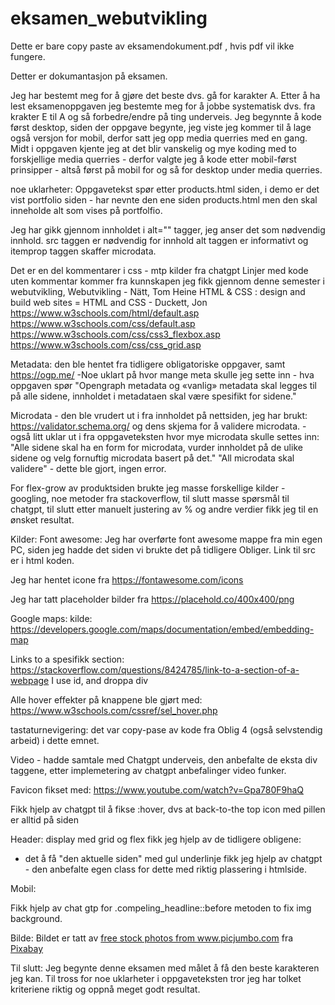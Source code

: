 # eksamen_webutvikling
Dette er bare copy paste av eksamendokument.pdf , hvis pdf vil ikke fungere.

Detter er dokumantasjon på eksamen.

Jeg har bestemt meg for å gjøre det beste dvs. gå for karakter A. 
Etter å ha lest eksamenoppgaven jeg bestemte meg for å jobbe systematisk dvs. fra krakter E til A og så forbedre/endre på ting underveis.
Jeg begynnte å kode først desktop, siden der oppgave begynte, jeg viste jeg kommer til å lage også versjon for mobil, derfor satt jeg opp media querries med en gang.
Midt i oppgaven kjente jeg at det blir vanskelig og mye koding med to forskjellige media querries - derfor valgte jeg å kode etter mobil-først prinsipper - altså først på mobil for og så for desktop under media querries. 


noe uklarheter:
Oppgavetekst spør etter products.html siden, i demo er det vist portfolio siden - har nevnte den ene siden products.html men den skal inneholde alt som vises på portfolfio. 

Jeg har gikk gjennom innholdet i alt="" tagger, jeg anser det som nødvendig innhold. src taggen er nødvendig for innhold alt taggen er informativt og itemprop taggen skaffer microdata. 



Det er en del kommentarer i css - mtp kilder fra chatgpt
Linjer med kode uten kommentar kommer fra kunnskapen jeg fikk gjennom denne semester i webutvikling, 
	Webutvikling - Nätt, Tom Heine
    HTML & CSS : design and build web sites = HTML and CSS  - Duckett, Jon
    https://www.w3schools.com/html/default.asp
    https://www.w3schools.com/css/default.asp
    https://www.w3schools.com/css/css3_flexbox.asp
    https://www.w3schools.com/css/css_grid.asp

Metadata: den ble hentet fra tidligere obligatoriske oppgaver, samt https://ogp.me/
-Noe uklart på hvor mange meta skulle jeg sette inn - hva oppgaven spør "Opengraph metadata og «vanlig» metadata skal legges til på alle sidene, innholdet i metadataen skal være spesifikt for sidene."

Microdata - den ble vrudert ut i fra innholdet på nettsiden, jeg har brukt: https://validator.schema.org/ og dens skjema for å validere microdata. 
-også litt uklar ut i fra oppgaveteksten hvor mye microdata skulle settes inn: "Alle sidene skal ha en form for microdata, vurder innholdet på de ulike sidene og velg fornuftig microdata basert på det."
"All microdata skal validere" - dette ble gjort, ingen error. 

For flex-grow av produktsiden brukte jeg masse forskellige kilder - googling, noe metoder fra stackoverflow, til slutt masse spørsmål til chatgpt, til slutt etter manuelt justering av % og andre verdier fikk jeg til en ønsket resultat. 

Kilder:
Font awesome: Jeg har overførte font awesome mappe fra min egen PC, siden jeg hadde det siden vi brukte det på tidligere Obliger. Link til src er i html koden.

Jeg har hentet icone fra https://fontawesome.com/icons

Jeg har tatt placeholder bilder fra https://placehold.co/400x400/png

Google maps: kilde: https://developers.google.com/maps/documentation/embed/embedding-map

Links to a spesifikk section: https://stackoverflow.com/questions/8424785/link-to-a-section-of-a-webpage
I use id, and droppa div

Alle hover effekter på knappene ble gjørt med: https://www.w3schools.com/cssref/sel_hover.php

tastaturnevigering: det var copy-pase av kode fra Oblig 4 (også selvstendig arbeid) i dette emnet. 

Video - hadde samtale med Chatgpt underveis, den anbefalte de eksta div taggene, etter implemetering av chatgpt anbefalinger video funker. 

Favicon fikset med: https://www.youtube.com/watch?v=Gpa780F9haQ

Fikk hjelp av chatgpt til å fikse :hover, dvs at back-to-the top icon med pillen er alltid på siden

Header: display med grid og flex fikk jeg hjelp av de tidligere obligene:
- det å få "den aktuelle siden" med gul underlinje fikk jeg hjelp av chatgpt - den anbefalte egen class for dette med riktig plassering i htmlside. 

Mobil:

Fikk hjelp av chat gtp for  .compeling_headline::before metoden to fix img background.

Bilde: 
Bildet er tatt av <a href="https://pixabay.com/no/users/picjumbo_com-2130229/?utm_source=link-attribution&utm_medium=referral&utm_campaign=image&utm_content=865091">free stock photos from www.picjumbo.com</a> fra <a href="https://pixabay.com/no//?utm_source=link-attribution&utm_medium=referral&utm_campaign=image&utm_content=865091">Pixabay</a>

Til slutt: Jeg begynte denne eksamen med målet å få den beste karakteren jeg kan. Til tross for noe uklarheter i oppgaveteksten tror jeg har tolket kriteriene riktig og oppnå meget godt resultat. 
